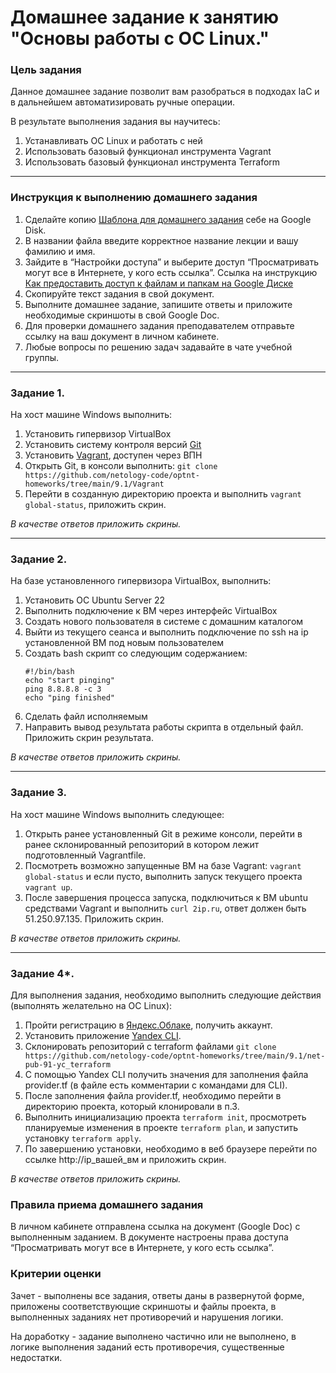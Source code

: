 # Домашнее задание к занятию "Основы работы с ОС Linux."


### Цель задания

Данное домашнее задание позволит вам разобраться в подходах IaC и в дальнейшем автоматизировать ручные операции.

В результате выполнения задания вы научитесь:  

1. Устанавливать ОС Linux и работать с ней
2. Использовать базовый функционал инструмента Vagrant
3. Использовать базовый функционал инструмента Terraform

------

### Инструкция к выполнению домашнего задания

1. Сделайте копию [Шаблона для домашнего задания](https://docs.google.com/document/d/1youKpKm_JrC0UzDyUslIZW2E2bIv5OVlm_TQDvH5Pvs/edit) себе на Google Disk.
2. В названии файла введите корректное название лекции и вашу фамилию и имя.
3. Зайдите в “Настройки доступа” и выберите доступ “Просматривать могут все в Интернете, у кого есть ссылка”.  Ссылка на инструкцию [Как предоставить доступ к файлам и папкам на Google Диске](https://support.google.com/docs/answer/2494822?hl=ru&co=GENIE.Platform%3DDesktop)
4. Скопируйте текст задания в свой документ.
5. Выполните домашнее задание, запишите ответы и приложите необходимые скриншоты в свой Google Doc.
6. Для проверки домашнего задания преподавателем отправьте ссылку на ваш документ в личном кабинете.
7. Любые вопросы по решению задач задавайте в чате учебной группы.

---


### Задание 1. 

На хост машине Windows выполнить:

   1. Установить гипервизор VirtualBox
   2. Установить систему контроля версий [Git](https://git-scm.com/download/win)
   3. Установить [Vagrant](https://releases.hashicorp.com/vagrant/2.3.0/vagrant_2.3.0_windows_amd64.msi), доступен через ВПН
   4. Открыть Git, в консоли выполнить: `git clone https://github.com/netology-code/optnt-homeworks/tree/main/9.1/Vagrant`
   5. Перейти в созданную директорию проекта и выполнить `vagrant global-status`, приложить скрин.
 
*В качестве ответов приложить скрины.*

------

### Задание 2. 


На базе установленного гипервизора VirtualBox, выполнить:

1. Установить ОС Ubuntu Server 22
2. Выполнить подключение к ВМ через интерфейс VirtualBox
3. Создать нового пользователя в системе с домашним каталогом
4. Выйти из текущего сеанса и выполнить подключение по ssh на ip установленной ВМ под новым пользователем
5. Создать bash скрипт со следующим содержанием:
    ```
   #!/bin/bash  
   echo "start pinging"  
   ping 8.8.8.8 -c 3  
   echo "ping finished"
   ```
6. Сделать файл исполняемым
7. Направить вывод результата работы скрипта в отдельный файл. Приложить скрин результата.
     
*В качестве ответов приложить скрины.*

------

### Задание 3.

На хост машине Windows выполнить следующее:

1. Открыть ранее установленный Git в режиме консоли, перейти в ранее склонированный репозиторий в котором лежит подготовленный Vagrantfile.
2. Посмотреть возможно запущенные ВМ на базе Vagrant: `vagrant global-status` и если пусто, выполнить запуск текущего проекта `vagrant up`.   
3. После завершения процесса запуска, подключиться к ВМ ubuntu средствами Vagrant и выполнить `curl 2ip.ru`, ответ должен быть 51.250.97.135. Приложить скрин.     

*В качестве ответов приложить скрины.*

------

### Задание 4*.

Для выполнения задания, необходимо выполнить следующие действия (выполнять желательно на ОС Linux): 
1. Пройти регистрацию в [Яндекс.Облаке](https://cloud.yandex.ru), получить аккаунт.
2. Установить приложение [Yandex CLI](https://cloud.yandex.ru/docs/cli/operations/install-cli).
3. Склонировать репозиторий с terraform файлами `git clone https://github.com/netology-code/optnt-homeworks/tree/main/9.1/net-pub-91-yc_terraform`
4. С помощью Yandex CLI получить значения для заполнения файла provider.tf (в файле есть комментарии с командами для CLI).
5. После заполнения файла provider.tf, необходимо перейти в директорию проекта, который клонировали в п.3.
6. Выполнить инициализацию проекта `terraform init`, просмотреть планируемые изменения в проекте `terraform plan`, и запустить установку `terraform apply`.
7. По завершению установки, необходимо в веб браузере перейти по ссылке http://ip_вашей_вм и приложить скрин.

*В качестве ответов приложить скрины.*


### Правила приема домашнего задания

В личном кабинете отправлена ссылка на документ (Google Doc) с выполненным заданием. В документе настроены права доступа “Просматривать могут все в Интернете, у кого есть ссылка”.

### Критерии оценки

Зачет - выполнены все задания, ответы даны в развернутой форме, приложены соответствующие скриншоты и файлы проекта, в выполненных заданиях нет противоречий и нарушения логики.

На доработку - задание выполнено частично или не выполнено, в логике выполнения заданий есть противоречия, существенные недостатки.
